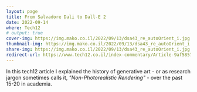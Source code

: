 ```yaml
---
layout: page
title: From Salvadore Dali to Dall-E 2
date: 2022-09-14
where: Tech12
# output: true
cover-img: https://img.mako.co.il/2022/09/13/dsa43_re_autoOrient_i.jpg
thumbnail-img: https://img.mako.co.il/2022/09/13/dsa43_re_autoOrient_i.jpg
share-img: https://img.mako.co.il/2022/09/13/dsa43_re_autoOrient_i.jpg
redirect-url: https://www.tech12.co.il/index-commentary/Article-9af585725953381026.htm
---
```


In this tech12 article I explained the history of generative art - or as research jargon sometimes calls it, *"Non-Photorealistic Rendering"* - over the past 15-20 in academia.